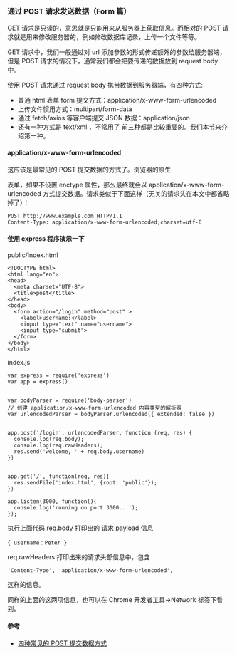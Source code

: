 ### 通过 POST 请求发送数据（Form 篇）

GET 请求是只读的，意思就是只能用来从服务器上获取信息。而相对的 POST 请求就是用来修改服务器的，例如修改数据库记录，上传一个文件等等。

GET 请求中，我们一般通过对 url 添加参数的形式传递额外的参数给服务器端，但是 POST 请求的情况下，通常我们都会把要传递的数据放到 request body 中。

使用 POST 请求通过 request body 携带数据到服务器端，有四种方式:

* 普通 html 表单 form 提交方式：application/x-www-form-urlencoded
* 上传文件惯用方式：multipart/form-data
* 通过 fetch/axios 等客户端提交 JSON 数据：application/json
* 还有一种方式是 text/xml ，不常用了
前三种都是比较重要的。我们本节来介绍第一种。

#### application/x-www-form-urlencoded

这应该是最常见的 POST 提交数据的方式了。浏览器的原生

表单，如果不设置 enctype 属性，那么最终就会以 application/x-www-form-urlencoded 方式提交数据。请求类似于下面这样（无关的请求头在本文中都省略掉了）：
```
POST http://www.example.com HTTP/1.1
Content-Type: application/x-www-form-urlencoded;charset=utf-8

```
#### 使用 express 程序演示一下

public/index.html

```
<!DOCTYPE html>
<html lang="en">
<head>
  <meta charset="UTF-8">
  <title>post</title>
</head>
<body>
  <form action="/login" method="post" >
    <label>username:</label>
    <input type="text" name="username">
    <input type="submit">
  </form>
</body>
</html>

```
index.js

```
var express = require('express')
var app = express()


var bodyParser = require('body-parser')
// 创建 application/x-www-form-urlencoded 内容类型的解析器
var urlencodedParser = bodyParser.urlencoded({ extended: false })


app.post('/login', urlencodedParser, function (req, res) {
  console.log(req.body);
  console.log(req.rawHeaders);
  res.send('welcome, ' + req.body.username)
})


app.get('/', function(req, res){
  res.sendFile('index.html', {root: 'public'});
})

app.listen(3000, function(){
  console.log('running on port 3000...');
});

```
执行上面代码 req.body 打印出的 请求 payload 信息

```
{ username：Peter }

```
req.rawHeaders 打印出来的请求头部信息中，包含

```
'Content-Type', 'application/x-www-form-urlencoded',

```
这样的信息。

同样的上面的这两项信息，也可以在 Chrome 开发者工具->Network 标签下看到。

#### 参考

* [四种常见的 POST 提交数据方式](https://imququ.com/post/four-ways-to-post-data-in-http.html)
